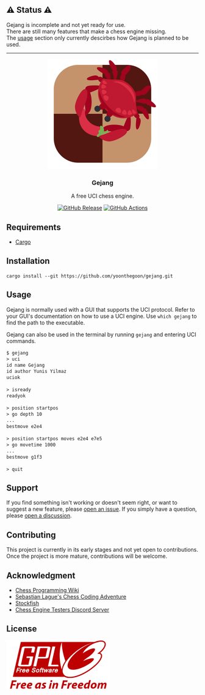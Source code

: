 ## ⚠️ Status ⚠️

Gejang is incomplete and not yet ready for use. \
There are still many features that make a chess engine missing. \
The [usage](#usage) section only currently descirbes how Gejang is planned to be used.

---

<!-- markdownlint-disable MD033 MD041 -->
<div align="center">

![Gejang Logo][gejang-logo]

### Gejang

A free UCI chess engine.

[![GitHub Release][github-release]][latest-release]
[![GitHub Actions][github-actions-workflow-status]][github-actions]

</div>

## Requirements

- [Cargo][cargo]

## Installation

```shell
cargo install --git https://github.com/yoonthegoon/gejang.git
```

## Usage

Gejang is normally used with a GUI that supports the UCI protocol.
Refer to your GUI's documentation on how to use a UCI engine.
Use `which gejang` to find the path to the executable.

Gejang can also be used in the terminal by running `gejang` and entering UCI commands.

```shell
$ gejang
> uci
id name Gejang
id author Yunis Yilmaz
uciok

> isready
readyok

> position startpos
> go depth 10
...
bestmove e2e4

> position startpos moves e2e4 e7e5
> go movetime 1000
...
bestmove g1f3

> quit
```

## Support

If you find something isn't working or doesn't seem right, or want to suggest a new feature,
please [open an issue][new-issue].
If you simply have a question, please [open a discussion][new-discussion].

## Contributing

This project is currently in its early stages and not yet open to contributions.
Once the project is more mature, contributions will be welcome.

## Acknowledgment

- [Chess Programming Wiki][chess-programming-wiki]
- [Sebastian Lague's Chess Coding Adventure][chess-coding-adventure]
- [Stockfish][stockfish]
- [Chess Engine Testers Discord Server][chess-engine-testers]

## License

[![GNU GPLv3][gpl-v3-logo]][license]

<!-- markdownlint-enable MD033 MD041 -->

[cargo]:                          https://doc.rust-lang.org/cargo/getting-started/installation.html
[chess-coding-adventure]:         https://github.com/SebLague/Chess-Coding-Adventure
[chess-engine-testers]:           https://discord.gg/EN25UBJ8C5
[chess-programming-wiki]:         https://www.chessprogramming.org/Main_Page
[gejang-logo]:                    /assets/logo.svg
[github-actions]:                 https://github.com/yoonthegoon/gejang/actions
[github-actions-workflow-status]: https://img.shields.io/github/actions/workflow/status/yoonthegoon/gejang/rust.yml
[github-release]:                 https://img.shields.io/github/v/release/yoonthegoon/gejang?include_prereleases
[gpl-v3-logo]:                    /assets/gpl-v3-logo.svg
[latest-release]:                 https://github.com/yoonthegoon/gejang/releases/latest
[license]:                        LICENSE
[new-discussion]:                 https://github.com/yoonthegoon/gejang/discussions/new/choose
[new-issue]:                      https://github.com/yoonthegoon/gejang/issues/new/choose
[stockfish]:                      https://github.com/official-stockfish/Stockfish
